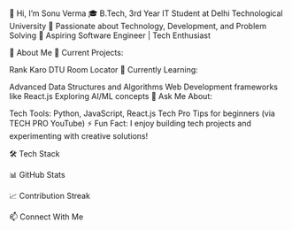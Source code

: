 👋 Hi, I’m Sonu Verma
🎓 B.Tech, 3rd Year IT Student at Delhi Technological University
🌟 Passionate about Technology, Development, and Problem Solving
💼 Aspiring Software Engineer | Tech Enthusiast



🚀 About Me
🔭 Current Projects:

Rank Karo
DTU Room Locator
🌱 Currently Learning:

Advanced Data Structures and Algorithms
Web Development frameworks like React.js
Exploring AI/ML concepts
💬 Ask Me About:

Tech Tools: Python, JavaScript, React.js
Tech Pro Tips for beginners (via TECH PRO YouTube)
⚡ Fun Fact: I enjoy building tech projects and experimenting with creative solutions!

🛠️ Tech Stack






📊 GitHub Stats


📈 Contribution Streak

📫 Connect With Me



